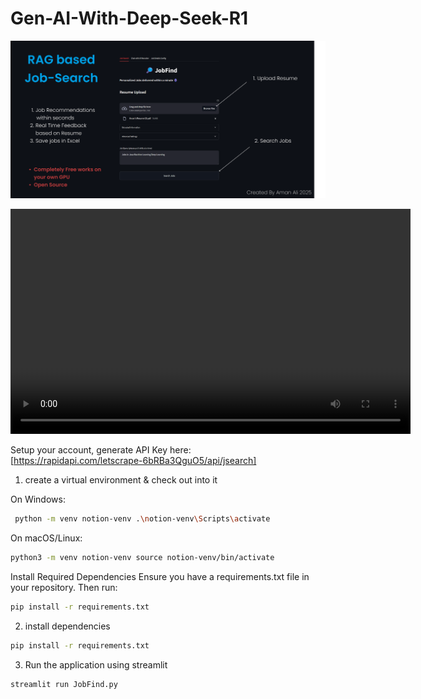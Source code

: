 # Gen-AI-With-Deep-Seek-R1

![Thumbnail](Thumbnail.png)

<video width="640" height="360" controls>
  <source src="jobfind.mp4" type="job/mp4">
  Your browser does not support the video tag.
</video>


Setup your account, generate API Key here: [https://rapidapi.com/letscrape-6bRBa3QguO5/api/jsearch]

1. create a virtual environment & check out into it

On Windows:

```bash
 python -m venv notion-venv .\notion-venv\Scripts\activate
```

On macOS/Linux:

```bash
python3 -m venv notion-venv source notion-venv/bin/activate
```

Install Required Dependencies Ensure you have a requirements.txt file in your repository.
Then run:

```bash
pip install -r requirements.txt
```

2. install dependencies

```bash
pip install -r requirements.txt
```

3. Run the application using streamlit

```bash
streamlit run JobFind.py
```

